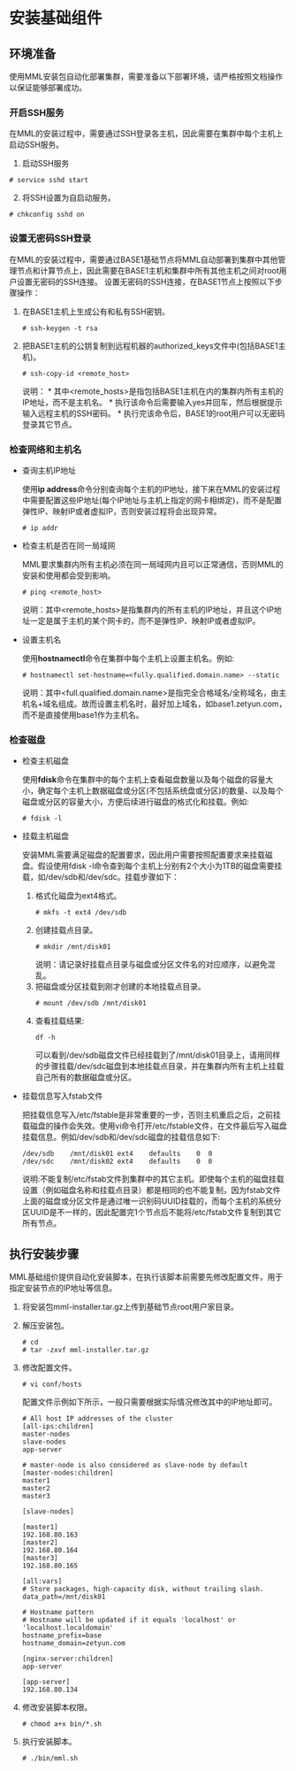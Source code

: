 # 安装基础组件

## 环境准备
使用MML安装包自动化部署集群，需要准备以下部署环境，请严格按照文档操作以保证能够部署成功。

### 开启SSH服务
在MML的安装过程中，需要通过SSH登录各主机，因此需要在集群中每个主机上启动SSH服务。
1. 启动SSH服务

```
# service sshd start
```
2. 将SSH设置为自启动服务。

```
# chkconfig sshd on
```

### 设置无密码SSH登录

在MML的安装过程中，需要通过BASE1基础节点将MML自动部署到集群中其他管理节点和计算节点上，因此需要在BASE1主机和集群中所有其他主机之间对root用户设置无密码的SSH连接。
设置无密码的SSH连接，在BASE1节点上按照以下步骤操作：

1. 在BASE1主机上生成公有和私有SSH密钥。

    ```
    # ssh-keygen -t rsa
    ```
2. 把BASE1主机的公钥复制到远程机器的authorized_keys文件中(包括BASE1主机)。

    ```
    # ssh-copy-id <remote_host>
    ```
    说明：
        * 其中<remote_hosts>是指包括BASE1主机在内的集群内所有主机的IP地址，而不是主机名。
        * 执行该命令后需要输入yes并回车，然后根据提示输入远程主机的SSH密码。
        * 执行完该命令后，BASE1的root用户可以无密码登录其它节点。

### 检查网络和主机名
* 查询主机IP地址

    使用**ip address**命令分别查询每个主机的IP地址，接下来在MML的安装过程中需要配置这些IP地址(每个IP地址与主机上指定的网卡相绑定)，而不是配置弹性IP、映射IP或者虚拟IP，否则安装过程将会出现异常。

    ```
    # ip addr
    ```
* 检查主机是否在同一局域网

    MML要求集群内所有主机必须在同一局域网内且可以正常通信，否则MML的安装和使用都会受到影响。

    ```
    # ping <remote_host>
    ```
    说明：其中<remote_hosts>是指集群内的所有主机的IP地址，并且这个IP地址一定是属于主机的某个网卡的，而不是弹性IP、映射IP或者虚拟IP。

* 设置主机名

    使用**hostnamectl**命令在集群中每个主机上设置主机名。例如:

    ```
    # hostnamectl set-hostname=<fully.qualified.domain.name> --static
    ```
    说明：其中<full.qualified.domain.name>是指完全合格域名/全称域名，由主机名+域名组成。故而设置主机名时，最好加上域名，如base1.zetyun.com，而不是直接使用base1作为主机名。

### 检查磁盘
* 检查主机磁盘
    
    使用**fdisk**命令在集群中的每个主机上查看磁盘数量以及每个磁盘的容量大小，确定每个主机上数据磁盘或分区(不包括系统盘或分区)的数量、以及每个磁盘或分区的容量大小，方便后续进行磁盘的格式化和挂载。例如:

    ```
    # fdisk -l
    ```
* 挂载主机磁盘
    
    安装MML需要满足磁盘的配置要求，因此用户需要按照配置要求来挂载磁盘。假设使用fdisk -l命令查到每个主机上分别有2个大小为1TB的磁盘需要挂载，如/dev/sdb和/dev/sdc。挂载步骤如下：
    
    1. 格式化磁盘为ext4格式。
        ```
        # mkfs -t ext4 /dev/sdb
        ```
    2. 创建挂载点目录。
        ```
        # mkdir /mnt/disk01
        ```
        说明：请记录好挂载点目录与磁盘或分区文件名的对应顺序，以避免混乱。
    3. 把磁盘或分区挂载到刚才创建的本地挂载点目录。
         ```
        # mount /dev/sdb /mnt/disk01
        ```       
    4. 查看挂载结果:
        ```
        df -h
        ```
        可以看到/dev/sdb磁盘文件已经挂载到了/mnt/disk01目录上，请用同样的步骤挂载/dev/sdc磁盘到本地挂载点目录，并在集群内所有主机上挂载自己所有的数据磁盘或分区。

* 挂载信息写入fstab文件

    把挂载信息写入/etc/fstable是非常重要的一步，否则主机重启之后，之前挂载磁盘的操作会失效。使用vi命令打开/etc/fstable文件，在文件最后写入磁盘挂载信息。例如/dev/sdb和/dev/sdc磁盘的挂载信息如下:
    ```
    /dev/sdb	/mnt/disk01	ext4	defaults	0  0
    /dev/sdc	/mnt/disk02	ext4	defaults	0  0
    ```
    说明:不能复制/etc/fstab文件到集群中的其它主机。即使每个主机的磁盘挂载设置（例如磁盘名称和挂载点目录）都是相同的也不能复制，因为fstab文件上面的磁盘或分区文件是通过唯一识别码UUID挂载的，而每个主机的系统分区UUID是不一样的，因此配置完1个节点后不能将/etc/fstab文件复制到其它所有节点。

## 执行安装步骤
MML基础组价提供自动化安装脚本，在执行该脚本前需要先修改配置文件，用于指定安装节点的IP地址等信息。

1. 将安装包mml-installer.tar.gz上传到基础节点root用户家目录。
2. 解压安装包。

    ```
    # cd 
    # tar -zxvf mml-installer.tar.gz
    ```

3. 修改配置文件。
    ```
    # vi conf/hosts
    ```
    配置文件示例如下所示，一般只需要根据实际情况修改其中的IP地址即可。
    
    ```
    # All host IP addresses of the cluster
    [all-ips:children]
    master-nodes
    slave-nodes
    app-server

    # master-node is also considered as slave-node by default
    [master-nodes:children]
    master1
    master2
    master3

    [slave-nodes]

    [master1]
    192.168.80.163
    [master2]
    192.168.80.164
    [master3]
    192.168.80.165

    [all:vars]
    # Store packages, high-capacity disk, without trailing slash.
    data_path=/mnt/disk01

    # Hostname pattern
    # Hostname will be updated if it equals 'localhost' or 'localhost.localdomain'
    hostname_prefix=base
    hostname_domain=zetyun.com

    [nginx-server:children]
    app-server

    [app-server]
    192.168.80.134
    ```

4. 修改安装脚本权限。

    ```
    # chmod a+x bin/*.sh 
    ```
5. 执行安装脚本。

    ```
    # ./bin/mml.sh 
    ```






































































